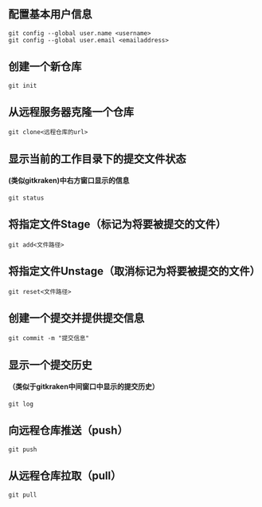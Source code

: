 ## 配置基本用户信息
```code
git config --global user.name <username>
git config --global user.email <emailaddress>
```

## 创建一个新仓库
```code
git init
```

## 从远程服务器克隆一个仓库
```code
git clone<远程仓库的url>
```

## 显示当前的工作目录下的提交文件状态
#### (类似gitkraken)中右方窗口显示的信息
```code
git status
```

## 将指定文件Stage（标记为将要被提交的文件）
```code
git add<文件路径>
```

## 将指定文件Unstage（取消标记为将要被提交的文件）
```code
git reset<文件路径>
```

## 创建一个提交并提供提交信息
```code
git commit -m "提交信息"
```

## 显示一个提交历史
#### （类似于gitkraken中间窗口中显示的提交历史）
```code
git log
```

## 向远程仓库推送（push）
```code
git push
```

## 从远程仓库拉取（pull）
```code
git pull
```
